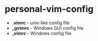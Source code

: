 # personal-vim-config

* **.vimrc** - unix-like config file
* **_gvimrc** - Windows GUI config file
* **_vimrc** - Windows config file
